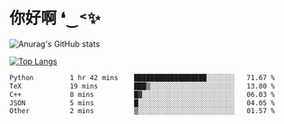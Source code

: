 # 你好啊 ❛‿˂✨

![Anurag's GitHub stats](https://github-readme-stats.vercel.app/api?username=ZombieFly&count_private=true&show_icons=true)

[![Top Langs](https://github-readme-stats.vercel.app/api/top-langs/?username=ZombieFly&layout=compact&count_private=true&hide=Ruby,makefile)](https://github.com/anuraghazra/github-readme-stats)

<!--START_SECTION:waka-->

```txt
Python         1 hr 42 mins    ██████████████████░░░░░░░   71.67 %
TeX            19 mins         ███▒░░░░░░░░░░░░░░░░░░░░░   13.80 %
C++            8 mins          █▓░░░░░░░░░░░░░░░░░░░░░░░   06.03 %
JSON           5 mins          █░░░░░░░░░░░░░░░░░░░░░░░░   04.05 %
Other          2 mins          ▒░░░░░░░░░░░░░░░░░░░░░░░░   01.57 %
```

<!--END_SECTION:waka-->
